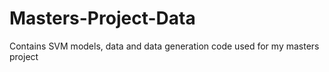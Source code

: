 # Masters-Project-Data
Contains SVM models, data and data generation code used for my masters project

